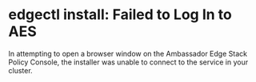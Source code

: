 # edgectl install: Failed to Log In to AES 
 
In attempting to open a browser window on the Ambassador Edge Stack Policy Console, the installer was unable
to connect to the service in your cluster.
